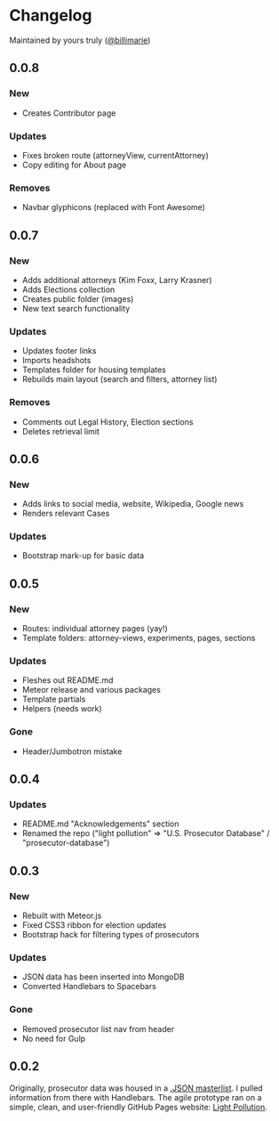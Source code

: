 # Changelog
Maintained by yours truly ([@billimarie](https://www.github.com/billimarie))

## 0.0.8
### New
- Creates Contributor page

### Updates
- Fixes broken route (attorneyView, currentAttorney)
- Copy editing for About page

### Removes
- Navbar glyphicons (replaced with Font Awesome)

## 0.0.7
### New
- Adds additional attorneys (Kim Foxx, Larry Krasner)
- Adds Elections collection
- Creates public folder (images)
- New text search functionality

### Updates
- Updates footer links
- Imports headshots
- Templates folder for housing templates
- Rebuilds main layout (search and filters, attorney list)

### Removes
- Comments out Legal History, Election sections
- Deletes retrieval limit

## 0.0.6
### New
- Adds links to social media, website, Wikipedia, Google news
- Renders relevant Cases

### Updates
- Bootstrap mark-up for basic data

## 0.0.5
### New
- Routes: individual attorney pages (yay!)
- Template folders: attorney-views, experiments, pages, sections

### Updates
- Fleshes out README.md
- Meteor release and various packages
- Template partials
- Helpers (needs work)

### Gone
- Header/Jumbotron mistake

## 0.0.4
### Updates
- README.md "Acknowledgements" section
- Renamed the repo ("light pollution" => "U.S. Prosecutor Database" / "prosecutor-database")

## 0.0.3
### New
- Rebuilt with Meteor.js
- Fixed CSS3 ribbon for election updates
- Bootstrap hack for filtering types of prosecutors

### Updates
- JSON data has been inserted into MongoDB
- Converted Handlebars to Spacebars

### Gone
- Removed prosecutor list nav from header
- No need for Gulp

## 0.0.2
Originally, prosecutor data was housed in a [.JSON masterlist](https://github.com/billimarie/light-pollution/blob/master/public/data/prosecutors.json). I pulled information from there with Handlebars. The agile prototype ran on a simple, clean, and user-friendly GitHub Pages website: [Light Pollution](https://billimarie.github.io/light-pollution).
